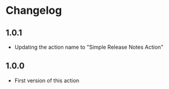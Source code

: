 # Changelog

## 1.0.1

- Updating the action name to "Simple Release Notes Action"

## 1.0.0

- First version of this action

